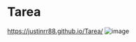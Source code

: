 # Tarea
https://justinrr88.github.io/Tarea/
![image](https://user-images.githubusercontent.com/126489355/231626230-2cfde07e-e975-4f13-9a7f-3167bce2c285.png)
